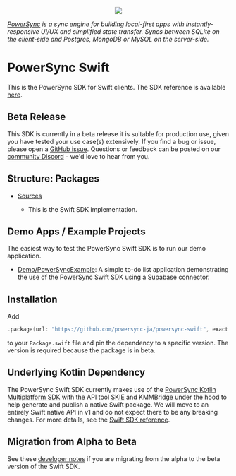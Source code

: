 <p align="center">
  <a href="https://www.powersync.com" target="_blank"><img src="https://github.com/powersync-ja/.github/assets/7372448/d2538c43-c1a0-4c47-9a76-41462dba484f"/></a>
</p>

*[PowerSync](https://www.powersync.com) is a sync engine for building local-first apps with instantly-responsive UI/UX and simplified state transfer. Syncs between SQLite on the client-side and Postgres, MongoDB or MySQL on the server-side.*

# PowerSync Swift

This is the PowerSync SDK for Swift clients. The SDK reference is available [here](https://docs.powersync.com/client-sdk-references/swift).

## Beta Release

This SDK is currently in a beta release it is suitable for production use, given you have tested your use case(s) extensively. If you find a bug or issue, please open a [GitHub issue](https://github.com/powersync-ja/powersync-swift/issues). Questions or feedback can be posted on our [community Discord](https://discord.gg/powersync) - we'd love to hear from you.

## Structure: Packages

- [Sources](./Sources/)

    - This is the Swift SDK implementation.

## Demo Apps / Example Projects

The easiest way to test the PowerSync Swift SDK is to run our demo application.

- [Demo/PowerSyncExample](./Demo/PowerSyncExample/README.md): A simple to-do list application demonstrating the use of the PowerSync Swift SDK using a Supabase connector.

## Installation

Add

```swift
.package(url: "https://github.com/powersync-ja/powersync-swift", exact: "<version>")
```

to your `Package.swift` file and pin the dependency to a specific version. The version is required because the package is in beta.

## Underlying Kotlin Dependency

The PowerSync Swift SDK currently makes use of the [PowerSync Kotlin Multiplatform SDK](https://github.com/powersync-ja/powersync-kotlin) with the API tool [SKIE](https://skie.touchlab.co/) and KMMBridge under the hood to help generate and publish a native Swift package. We will move to an entirely Swift native API in v1 and do not expect there to be any breaking changes. For more details, see the [Swift SDK reference](https://docs.powersync.com/client-sdk-references/swift).


## Migration from Alpha to Beta

See these [developer notes](https://docs.powersync.com/client-sdk-references/swift) if you are migrating from the alpha to the beta version of the Swift SDK.

